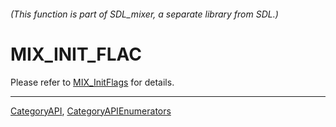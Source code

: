 ###### (This function is part of SDL_mixer, a separate library from SDL.)
# MIX_INIT_FLAC

Please refer to [MIX_InitFlags](MIX_InitFlags) for details.

----
[CategoryAPI](CategoryAPI), [CategoryAPIEnumerators](CategoryAPIEnumerators)

